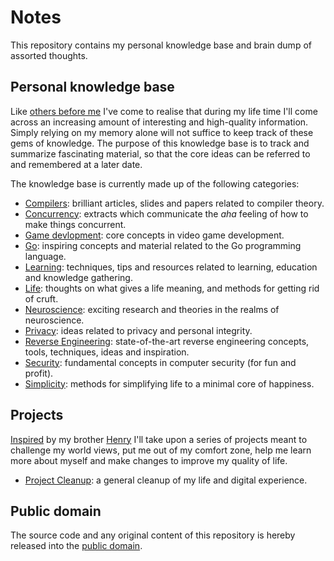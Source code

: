 # Notes

This repository contains my personal knowledge base and brain dump of assorted thoughts.

## Personal knowledge base

Like [others before me](http://www.acuriousmix.com/2014/09/03/designing-a-personal-knowledgebase/) I've come to realise that during my life time I'll come across an increasing amount of interesting and high-quality information. Simply relying on my memory alone will not suffice to keep track of these gems of knowledge. The purpose of this knowledge base is to track and summarize fascinating material, so that the core ideas can be referred to and remembered at a later date.

The knowledge base is currently made up of the following categories:

* [Compilers](compilers/): brilliant articles, slides and papers related to compiler theory.
* [Concurrency](concurrency/): extracts which communicate the *aha* feeling of how to make things concurrent.
* [Game devlopment](gamedev/): core concepts in video game development.
* [Go](go/): inspiring concepts and material related to the Go programming language.
* [Learning](learning/): techniques, tips and resources related to learning, education and knowledge gathering.
* [Life](life/): thoughts on what gives a life meaning, and methods for getting rid of cruft.
* [Neuroscience](neuro/): exciting research and theories in the realms of neuroscience.
* [Privacy](privacy/): ideas related to privacy and personal integrity.
* [Reverse Engineering](reverse/): state-of-the-art reverse engineering concepts, tools, techniques, ideas and inspiration.
* [Security](security/): fundamental concepts in computer security (for fun and profit).
* [Simplicity](simplicity/): methods for simplifying life to a minimal core of happiness.

## Projects

[Inspired](http://uppdrag.vaert.se/) by my brother [Henry](https://github.com/karlek) I'll take upon a series of projects meant to challenge my world views, put me out of my comfort zone, help me learn more about myself and make changes to improve my quality of life.

* [Project Cleanup](projects/#project-cleanup): a general cleanup of my life and digital experience.

## Public domain

The source code and any original content of this repository is hereby released into the [public domain].

[public domain]: https://creativecommons.org/publicdomain/zero/1.0/
